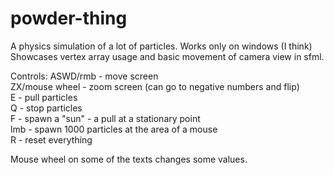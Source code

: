 # powder-thing
A physics simulation of a lot of particles. Works only on windows (I think)
Showcases vertex array usage and basic movement of camera view in sfml.

Controls:
ASWD/rmb - move screen  
ZX/mouse wheel - zoom screen (can go to negative numbers and flip)  
E - pull particles  
Q - stop particles  
F - spawn a "sun" - a pull at a stationary point  
lmb - spawn 1000 particles at the area of a mouse  
R - reset everything  

Mouse wheel on some of the texts changes some values.
